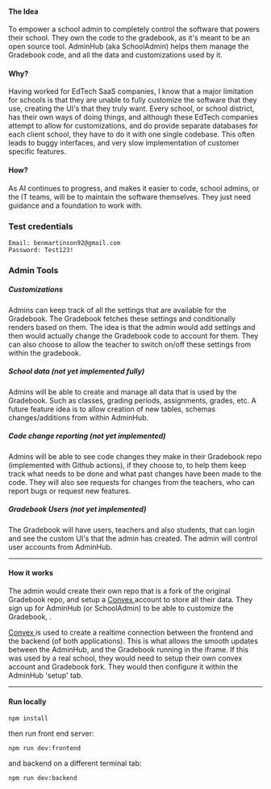 #### The Idea

To empower a school admin to completely control the software that powers their school. They own the code to the gradebook, as it's meant to be an open source tool. AdminHub (aka SchoolAdmin) helps them manage the Gradebook code, and all the data and customizations used by it. 

#### Why?

Having worked for EdTech SaaS companies, I know that a major limitation for schools is that they are unable to fully customize the software that they use, creating the UI's that they truly want. Every school, or school district, has their own ways of doing things, and although these EdTech companies attempt to allow for customizations, and do provide separate databases for each client school, they have to do it with one single codebase. This often leads to buggy interfaces, and very slow implementation of customer specific features.
 
#### How?

As AI continues to progress, and makes it easier to code, school admins, or the IT teams, will be to maintain the software themselves. They just need guidance and a foundation to work with.


### Test credentials
```
Email: benmartinson92@gmail.com
Password: Test123!
```

### Admin Tools
##### Customizations
Admins can keep track of all the settings that are available for the Gradebook. The Gradebook fetches these settings and conditionally renders based on them. The idea is that the admin would add settings and then would actually change the Gradebook code to account for them. They can also choose to allow the teacher to switch on/off these settings from within the gradebook.


##### School data (not yet implemented fully)

Admins will be able to create and manage all data that is used by the Gradebook. Such as classes, grading periods, assignments, grades, etc. A future feature idea is to allow creation of new tables, schemas changes/additions from within AdminHub.

##### Code change reporting (not yet implemented)

Admins will be able to see code changes they make in their Gradebook repo (implemented with Github actions), if they choose to, to help them keep track what needs to be done and what past changes have been made to the code. They will also see requests for changes from the teachers, who can report bugs or request new features.

##### Gradebook Users (not yet implemented)

The Gradebook will have users, teachers and also students, that can login and see the custom UI's that the admin has created. The admin will control user accounts from AdminHub.

---

#### How it works
The admin would create their own repo that is a fork of the original Gradebook repo, and setup a [Convex ](https://www.convex.dev/) account to store all their data. They sign up for AdminHub (or SchoolAdmin) to be able to customize the Gradebook, .

[Convex ](https://www.convex.dev/) is used to create a realtime connection between the frontend and the backend (of both applications). This is what allows the smooth updates between the AdminHub, and the Gradebook running in the iframe. If this was used by a real school, they would need to setup their own convex account and Gradebook fork. They would then configure it within the AdminHub 'setup' tab. 

---

#### Run locally
```
npm install
```
then run front end server:
```
npm run dev:frontend
```
and backend on a different terminal tab:
```
npm run dev:backend
```
